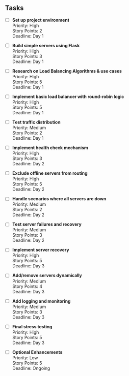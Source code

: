 ## Tasks

- [ ] **Set up project environment**  
       Priority: High  
       Story Points: 2  
       Deadline: Day 1

- [ ] **Build simple servers using Flask**  
       Priority: High  
       Story Points: 3  
       Deadline: Day 1

- [ ] **Research on Load Balancing Algorithms & use cases**  
       Priority: High  
       Story Points: 5  
       Deadline: Day 1
- [ ] **Implement basic load balancer with round-robin logic**  
       Priority: High  
       Story Points: 5  
       Deadline: Day 1

- [ ] **Test traffic distribution**  
       Priority: Medium  
       Story Points: 2  
       Deadline: Day 1

- [ ] **Implement health check mechanism**  
       Priority: High  
       Story Points: 3  
       Deadline: Day 2

- [ ] **Exclude offline servers from routing**  
       Priority: High  
       Story Points: 5  
       Deadline: Day 2

- [ ] **Handle scenarios where all servers are down**  
       Priority: Medium  
       Story Points: 2  
       Deadline: Day 2

- [ ] **Test server failures and recovery**  
       Priority: Medium  
       Story Points: 3  
       Deadline: Day 2

- [ ] **Implement server recovery**  
       Priority: High  
       Story Points: 5  
       Deadline: Day 3

- [ ] **Add/remove servers dynamically**  
       Priority: Medium  
       Story Points: 4  
       Deadline: Day 3

- [ ] **Add logging and monitoring**  
       Priority: Medium  
       Story Points: 3  
       Deadline: Day 3

- [ ] **Final stress testing**  
       Priority: High  
       Story Points: 5  
       Deadline: Day 3

- [ ] **Optional Enhancements**  
       Priority: Low  
       Story Points: 5  
       Deadline: Ongoing
